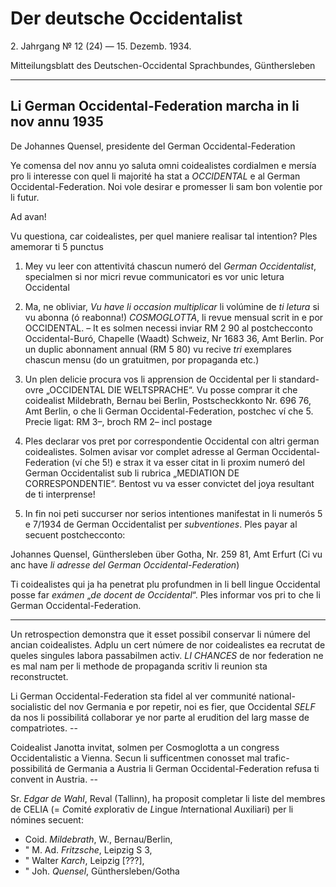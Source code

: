 # Der deutsche Occidentalist

2\. Jahrgang №  12 (24) —  15. Dezemb. 1934.

Mitteilungsblatt des Deutschen-Occidental Sprachbundes, Günthersleben

---

## Li German Occidental-Federation marcha in li nov annu 1935

De Johannes Quensel, presidente del German Occidental-Federation

Ye comensa del nov annu yo saluta omni coidealistes cordialmen e mersía pro li interesse con quel li majorité ha stat a *OCCIDENTAL* e al German Occidental-Federation. Noi vole desirar e promesser li sam bon volentie por li futur.

Ad avan!

Vu questiona, car coidealistes, per quel maniere realisar tal intention? Ples amemorar ti 5 punctus

1. Mey vu leer con attentivitá chascun numeró del *German Occidentalist*, specialmen si nor micri revue communicatori es vor unic letura Occidental

2. Ma, ne obliviar, *Vu have li occasion multiplicar* li volúmine de *ti letura* si vu abonna (ó reabonna!) *COSMOGLOTTA*, li revue mensual scrit in e por OCCIDENTAL. – It es solmen necessi inviar RM 2 90 al postchecconto Occidental-Buró, Chapelle (Waadt) Schweiz, Nr 1683 36, Amt Berlin. Por un duplic abonnament annual (RM 5 80) vu recive *tri* exemplares chascun mensu (do un gratuitmen, por propaganda etc.)

3. Un plen delicie procura vos li apprension de Occidental per li standard-ovre „OCCIDENTAL DIE WELTSPRACHE“. Vu posse comprar it che coidealist Mildebrath, Bernau bei Berlin, Postscheckkonto Nr. 696 76, Amt Berlin, o che li German Occidental-Federation, postchec ví che 5. Precie ligat: RM 3–, broch RM 2– incl postage

4. Ples declarar vos pret por correspondentie Occidental con altri german coidealistes. Solmen avisar vor complet adresse al German Occidental-Federation (ví che 5!) e strax it va esser citat in li proxim numeró del German Occidentalist sub li rubrica „MEDIATION DE CORRESPONDENTIE“. Bentost vu va esser convictet del joya resultant de ti interprense!

5. In fin noi peti succurser nor serios intentiones manifestat in li numerós 5 e 7/1934 de German Occidentalist per *subventiones*. Ples payar al secuent postchecconto:

Johannes Quensel, Günthersleben über Gotha, Nr. 259 81, Amt Erfurt (Ci vu anc have *li adresse del German Occidental-Federation*)

Ti coidealistes qui ja ha penetrat plu profundmen in li bell lingue Occidental posse far *exámen* „*de docent de Occidental*“. Ples informar vos pri to che li German Occidental-Federation.

---

Un retrospection demonstra que it esset possibil conservar li númere del ancian coidealistes. Adplu un cert númere de nor coidealistes ea recrutat de queles singules labora passabilmen activ. *LI CHANCES* de nor federation ne es mal nam per li methode de propaganda scritiv li reunion sta reconstructet.

Li German Occidental-Federation sta fidel al ver communité national-socialistic del nov Germania e por repetir, noi es fier, que Occidental *SELF* da nos li possibilitá collaborar ye nor parte al erudition del larg masse de compatriotes. --

Coidealist Janotta invitat, solmen per Cosmoglotta a un congress Occidentalistic a Vienna. Secun li sufficentmen conosset mal trafic-possibilitá de Germania a Austria li German Occidental-Federation refusa ti convent in Austria. --

Sr. *Edgar de Wahl*, Reval (Tallinn), ha proposit completar li liste del membres de CELIA (= *C*omité *e*xplorativ de *L*ingue *I*nternational *A*uxiliari) per li nómines secuent:

- Coid. *Mildebrath*, W., Bernau/Berlin,
- " M. Ad. *Fritzsche*, Leipzig S 3,
- " Walter *Karch*, Leipzig [???],
- " Joh. *Quensel*, Günthersleben/Gotha
